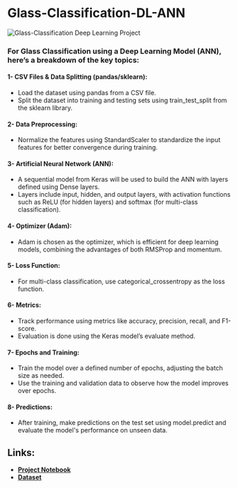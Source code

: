 # Glass-Classification-DL-ANN
![Glass-Classification Deep Learning Project](https://github.com/Ali-jalil88/glass-classification-DL-ANN/blob/main/DALL%C2%B7E%202024-10-09%2013.56.12%20-%20A%20vibrant%20illustration%20of%20a%20deep%20learning%20process%20for%20glass%20classification%20using%20an%20Artificial%20Neural%20Network%20(ANN).%20The%20image%20shows%20a%20flowchart-like%20.webp)
### For Glass Classification using a Deep Learning Model (ANN), here’s a breakdown of the key topics:

#### 1- CSV Files & Data Splitting (pandas/sklearn):
- Load the dataset using pandas from a CSV file.
- Split the dataset into training and testing sets using train_test_split from the sklearn library.

#### 2- Data Preprocessing:
- Normalize the features using StandardScaler to standardize the input features for better convergence during training.

#### 3- Artificial Neural Network (ANN):
- A sequential model from Keras will be used to build the ANN with layers defined using Dense layers.
- Layers include input, hidden, and output layers, with activation functions such as ReLU (for hidden layers) and softmax (for multi-class classification).

#### 4- Optimizer (Adam):
- Adam is chosen as the optimizer, which is efficient for deep learning models, combining the advantages of both RMSProp and momentum.

#### 5- Loss Function:
- For multi-class classification, use categorical_crossentropy as the loss function.
#### 6- Metrics:
- Track performance using metrics like accuracy, precision, recall, and F1-score.
- Evaluation is done using the Keras model’s evaluate method.

#### 7- Epochs and Training:
- Train the model over a defined number of epochs, adjusting the batch size as needed.
- Use the training and validation data to observe how the model improves over epochs.

#### 8- Predictions:
- After training, make predictions on the test set using model.predict and evaluate the model's performance on unseen data.
## Links:
- **[Project Notebook](https://www.kaggle.com/code/alialarkawazi/glass-classification-dl-ann)**
- **[Dataset](https://www.kaggle.com/datasets/uciml/glass)**
